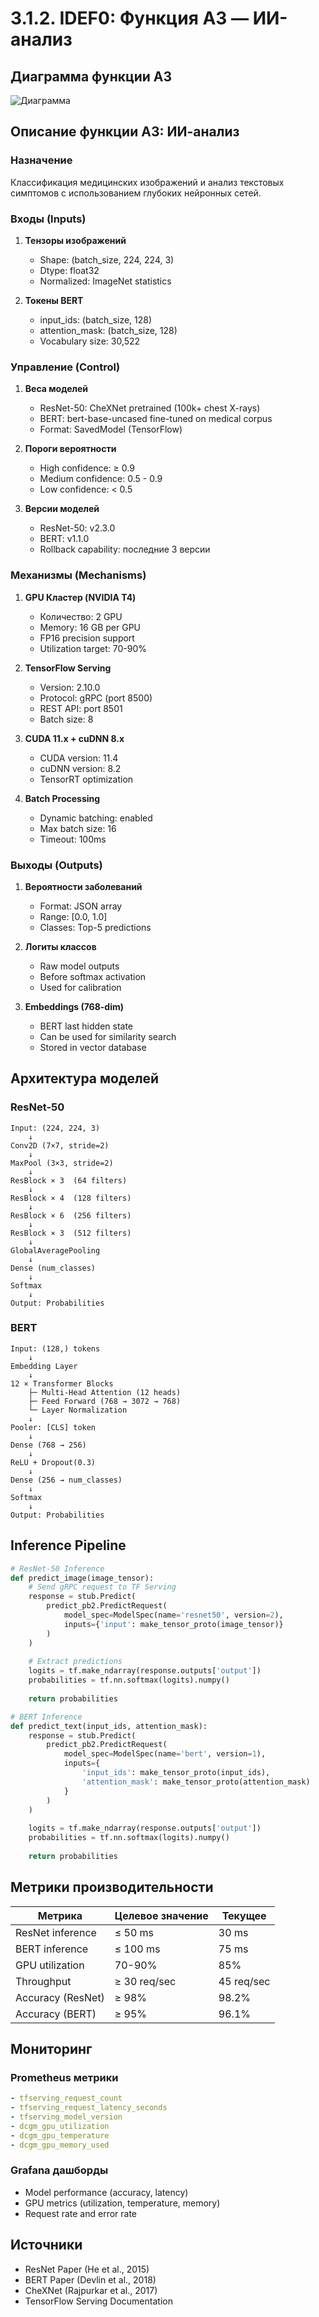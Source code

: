 # 3.1.2. IDEF0: Функция A3 — ИИ-анализ

## Диаграмма функции A3

![Диаграмма](../img/diagrams/idef0-a3.png)

## Описание функции A3: ИИ-анализ

### Назначение
Классификация медицинских изображений и анализ текстовых симптомов с использованием глубоких нейронных сетей.

### Входы (Inputs)
1. **Тензоры изображений**
   - Shape: (batch_size, 224, 224, 3)
   - Dtype: float32
   - Normalized: ImageNet statistics

2. **Токены BERT**
   - input_ids: (batch_size, 128)
   - attention_mask: (batch_size, 128)
   - Vocabulary size: 30,522

### Управление (Control)
1. **Веса моделей**
   - ResNet-50: CheXNet pretrained (100k+ chest X-rays)
   - BERT: bert-base-uncased fine-tuned on medical corpus
   - Format: SavedModel (TensorFlow)

2. **Пороги вероятности**
   - High confidence: ≥ 0.9
   - Medium confidence: 0.5 - 0.9
   - Low confidence: < 0.5

3. **Версии моделей**
   - ResNet-50: v2.3.0
   - BERT: v1.1.0
   - Rollback capability: последние 3 версии

### Механизмы (Mechanisms)
1. **GPU Кластер (NVIDIA T4)**
   - Количество: 2 GPU
   - Memory: 16 GB per GPU
   - FP16 precision support
   - Utilization target: 70-90%

2. **TensorFlow Serving**
   - Version: 2.10.0
   - Protocol: gRPC (port 8500)
   - REST API: port 8501
   - Batch size: 8

3. **CUDA 11.x + cuDNN 8.x**
   - CUDA version: 11.4
   - cuDNN version: 8.2
   - TensorRT optimization

4. **Batch Processing**
   - Dynamic batching: enabled
   - Max batch size: 16
   - Timeout: 100ms

### Выходы (Outputs)
1. **Вероятности заболеваний**
   - Format: JSON array
   - Range: [0.0, 1.0]
   - Classes: Top-5 predictions

2. **Логиты классов**
   - Raw model outputs
   - Before softmax activation
   - Used for calibration

3. **Embeddings (768-dim)**
   - BERT last hidden state
   - Can be used for similarity search
   - Stored in vector database

## Архитектура моделей

### ResNet-50
```
Input: (224, 224, 3)
    ↓
Conv2D (7×7, stride=2)
    ↓
MaxPool (3×3, stride=2)
    ↓
ResBlock × 3  (64 filters)
    ↓
ResBlock × 4  (128 filters)
    ↓
ResBlock × 6  (256 filters)
    ↓
ResBlock × 3  (512 filters)
    ↓
GlobalAveragePooling
    ↓
Dense (num_classes)
    ↓
Softmax
    ↓
Output: Probabilities
```

### BERT
```
Input: (128,) tokens
    ↓
Embedding Layer
    ↓
12 × Transformer Blocks
    ├─ Multi-Head Attention (12 heads)
    ├─ Feed Forward (768 → 3072 → 768)
    └─ Layer Normalization
    ↓
Pooler: [CLS] token
    ↓
Dense (768 → 256)
    ↓
ReLU + Dropout(0.3)
    ↓
Dense (256 → num_classes)
    ↓
Softmax
    ↓
Output: Probabilities
```

## Inference Pipeline

```python
# ResNet-50 Inference
def predict_image(image_tensor):
    # Send gRPC request to TF Serving
    response = stub.Predict(
        predict_pb2.PredictRequest(
            model_spec=ModelSpec(name='resnet50', version=2),
            inputs={'input': make_tensor_proto(image_tensor)}
        )
    )
    
    # Extract predictions
    logits = tf.make_ndarray(response.outputs['output'])
    probabilities = tf.nn.softmax(logits).numpy()
    
    return probabilities

# BERT Inference
def predict_text(input_ids, attention_mask):
    response = stub.Predict(
        predict_pb2.PredictRequest(
            model_spec=ModelSpec(name='bert', version=1),
            inputs={
                'input_ids': make_tensor_proto(input_ids),
                'attention_mask': make_tensor_proto(attention_mask)
            }
        )
    )
    
    logits = tf.make_ndarray(response.outputs['output'])
    probabilities = tf.nn.softmax(logits).numpy()
    
    return probabilities
```

## Метрики производительности

| Метрика | Целевое значение | Текущее |
|---------|------------------|---------|
| ResNet inference | ≤ 50 ms | 30 ms |
| BERT inference | ≤ 100 ms | 75 ms |
| GPU utilization | 70-90% | 85% |
| Throughput | ≥ 30 req/sec | 45 req/sec |
| Accuracy (ResNet) | ≥ 98% | 98.2% |
| Accuracy (BERT) | ≥ 95% | 96.1% |

## Мониторинг

### Prometheus метрики
```yaml
- tfserving_request_count
- tfserving_request_latency_seconds
- tfserving_model_version
- dcgm_gpu_utilization
- dcgm_gpu_temperature
- dcgm_gpu_memory_used
```

### Grafana дашборды
- Model performance (accuracy, latency)
- GPU metrics (utilization, temperature, memory)
- Request rate and error rate

## Источники
- ResNet Paper (He et al., 2015)
- BERT Paper (Devlin et al., 2018)
- CheXNet (Rajpurkar et al., 2017)
- TensorFlow Serving Documentation

